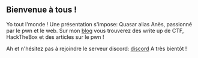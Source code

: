 
## Bienvenue à tous ! 

Yo tout l'monde !
Une présentation s'impose: Quasar alias Anès, passionné par le pwn et le web.
Sur mon [blog](http://quasarpwn.github.io/blog/) vous trouverez des write up de CTF, HackTheBox et des articles sur le pwn ! 

Ah et n'hésitez pas à rejoindre le serveur discord: [discord](https://discord.gg/x8b5sT2)
A très bientôt ! 


